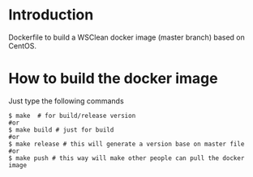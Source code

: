 # Introduction

Dockerfile to build a WSClean docker image (master branch) based on CentOS.


# How to build the docker image

Just type the following commands

```
$ make  # for build/release version
#or
$ make build # just for build
#or
$ make release # this will generate a version base on master file
#or
$ make push # this way will make other people can pull the docker image
```